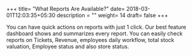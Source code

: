+++
title= "What Reports Are Available?"
date= 2018-03-01T12:03:35+05:30
description = ""
weight= 14
draft= false
+++

You can have quick actions on reports with just 1 click. Our best feature dashboard shows and summarizes every report. You can easily check reports on Tickets, Revenue, employees daily workflow, total stock valuation, Employee status and also store status.


